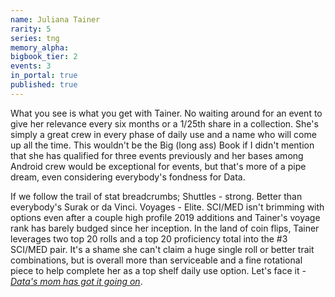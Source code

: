 ```yaml
---
name: Juliana Tainer
rarity: 5
series: tng
memory_alpha:
bigbook_tier: 2
events: 3
in_portal: true
published: true
---
```


What you see is what you get with Tainer. No waiting around for an event to give her relevance every six months or a 1/25th share in a collection. She's simply a great crew in every phase of daily use and a name who will come up all the time. This wouldn't be the Big (long ass) Book if I didn't mention that she has qualified for three events previously and her bases among Android crew would be exceptional for events, but that's more of a pipe dream, even considering everybody's fondness for Data.

If we follow the trail of stat breadcrumbs; Shuttles - strong. Better than everybody's Surak or da Vinci. Voyages - Elite. SCI/MED isn't brimming with options even after a couple high profile 2019 additions and Tainer's voyage rank has barely budged since her inception. In the land of coin flips, Tainer leverages two top 20 rolls and a top 20 proficiency total into the #3 SCI/MED pair. It's a shame she can't claim a huge single roll or better trait combinations, but is overall more than serviceable and a fine rotational piece to help complete her as a top shelf daily use option. Let's face it -  [_Data's mom has got it going on_](https://www.youtube.com/watch?v=dZLfasMPOU4).
